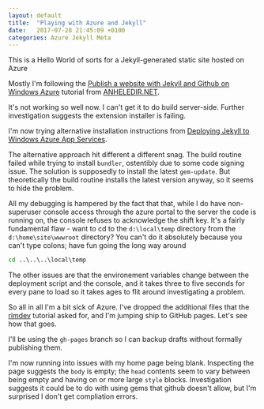 ```yaml
---
layout: default
title:  "Playing with Azure and Jekyll"
date:   2017-07-28 21:45:09 +0100
categories: Azure Jekyll Meta
---
```

This is a Hello World of sorts for a Jekyll-generated static site hosted on Azure

Mostly I'm following the [Publish a website with Jekyll and Github on Windows Azure][1] tutorial from [ANHELEDIR.NET][2].

It's not working so well now.  I can't get it to do build server-side.  Further investigation suggests the extension installer is failing.  

I'm now trying alternative installation instructions from [Deploying Jekyll to Windows Azure App Services][3].

The alternative approach hit different a different snag.  The build routine failed while trying to install `bundler`, ostentibly due to some code signing issue.  The solution is supposedly to install the latest `gem-update`.  But theoretically the build routine installs the latest version anyway, so it seems to hide the problem.

All my debugging is hampered by the fact that that, while I do have non-superuser console access through the azure portal to the server the code is running on, the console refuses to acknowledge the shift key.  It's a fairly fundamental flaw - want to cd to the `d:\local\temp` directory from the `d:\home\site\wwwroot` directory?  You can't do it absolutely because you can't type colons;  have fun going the long way around

``` cmd
cd ..\..\..\local\temp
```

The other issues are that the environement variables change between the deployment script and the console, and it takes three to five seconds for every pane to load so it takes ages to flit around investigating a problem.

So all in all I'm a bit sick of Azure. I've dropped the additional files that the [rimdev][3] tutorial asked for, and I'm jumping ship to GitHub pages.  Let's see how that goes.

I'll be using the `gh-pages` branch so I can backup drafts without formally publishing them.

I'm now running into issues with my home page being blank.  Inspecting the page suggests the `body` is empty;  the `head` contents seem to vary between being empty and having on or more large `style` blocks.  Investigation suggests it could be to do with using gems that github doesn't allow, but I'm surprised I don't get compliation errors.


[1]: https://gordon-breuer.de/azure/2016/03/01/Publish-a-website-with-Jekyll-and-Github-on-Windows-Azure.html
[2]: https://gordon-breuer.de/
[3]: https://rimdev.io/deploying-jekyll-to-windows-azure-app-services/
